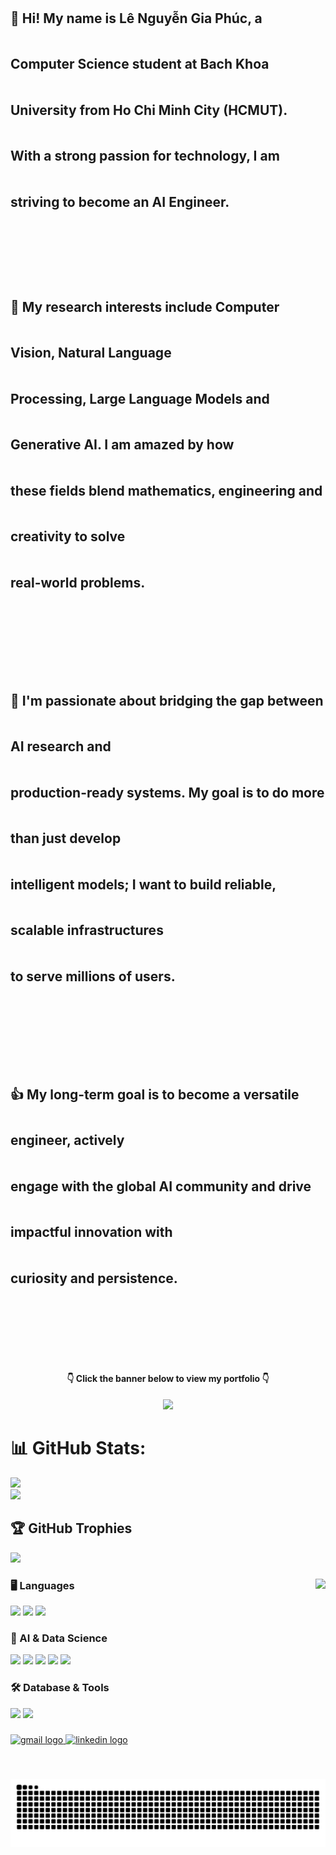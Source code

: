 <h2 align="left" style="white-space: pre-line; line-height: 3.5;">
👋 Hi! My name is Lê Nguyễn Gia Phúc, a Computer Science student at Bach Khoa University from Ho Chi Minh City (HCMUT).
With a strong passion for technology, I am striving to become an AI Engineer.

🔬 My research interests include Computer Vision, Natural Language Processing, Large Language Models and Generative AI. 
I am amazed by how these fields blend mathematics, engineering and creativity to solve real-world problems.

🚀 I'm passionate about bridging the gap between AI research and production-ready systems.
My goal is to do more than just develop intelligent models; I want to build reliable, scalable infrastructures to serve millions of users.

👍 My long-term goal is to become a versatile engineer, actively engage with the global AI community 
and drive impactful innovation with curiosity and persistence.
</h2>
<h4 align="center">👇 Click the banner below to view my portfolio 👇</h4>
<p align="center">
  <a href="https://beautiful-react-tailwind-portfolio-phi.vercel.app/">
    <img src="https://capsule-render.vercel.app/api?type=soft&color=gradient&height=120&text=My%20Portfolio&animation=fadeIn&fontColor=ffffff&fontSize=40" />
  </a>
</p>



###

# 📊 GitHub Stats:
![](https://nirzak-streak-stats.vercel.app/?user=shomin2155vn&theme=tokyonight&hide_border=false)<br/>
![](https://github-readme-stats.vercel.app/api/top-langs/?username=shomin2155vn&theme=tokyonight&layout=compact&langs_count=20)
## 🏆 GitHub Trophies
![](https://github-profile-trophy.vercel.app/?username=shomin2155vn&theme=tokyonight&no-frame=false&no-bg=true&margin-w=4)

###

<img align="right" height="150" src="https://media3.giphy.com/media/v1.Y2lkPTc5MGI3NjExZ3MwcDlzNDhlemoxYnZsYzYxZmU0OGs4eGY4cmZkaDg5czA2NjAzOSZlcD12MV9pbnRlcm5hbF9naWZfYnlfaWQmY3Q9Zw/BSx6mzbW1ew7K/giphy.gif"  />

### 🖥️ Languages
<div align="left">
  <img src="https://cdn.jsdelivr.net/gh/devicons/devicon/icons/python/python-original.svg" height="30" />
  <img src="https://cdn.jsdelivr.net/gh/devicons/devicon/icons/cplusplus/cplusplus-original.svg" height="30" />
  <img src="https://cdn.jsdelivr.net/gh/devicons/devicon/icons/java/java-original.svg" height="30" />
</div>

### 🔬 AI & Data Science
<div align="left">
  <img src="https://cdn.jsdelivr.net/gh/devicons/devicon/icons/numpy/numpy-original.svg" height="30" />
  <img src="https://cdn.jsdelivr.net/gh/devicons/devicon/icons/pandas/pandas-original.svg" height="30" />
  <img src="https://cdn.jsdelivr.net/gh/devicons/devicon/icons/pytorch/pytorch-original.svg" height="30" />
  <img src="https://cdn.jsdelivr.net/gh/devicons/devicon/icons/tensorflow/tensorflow-original.svg" height="30" />
  <img src="https://img.shields.io/badge/Jupyter-F37626?logo=jupyter&logoColor=black&style=for-the-badge" height="30" />
</div>

### 🛠️ Database & Tools
<div align="left">
  <img src="https://cdn.jsdelivr.net/gh/devicons/devicon/icons/postgresql/postgresql-original.svg" height="30" />
  <img src="https://cdn.simpleicons.org/docker/2496ED" height="30" />
</div>

###

<div align="left">
  <a href="shomin2155@gmail.com" target="_blank">
    <img src="https://img.shields.io/static/v1?message=Gmail&logo=gmail&label=&color=D14836&logoColor=white&labelColor=&style=for-the-badge" height="35" alt="gmail logo"  />
  </a>
  <a href="https://www.linkedin.com/in/phuc-le-408040336/" target="_blank">
    <img src="https://img.shields.io/static/v1?message=LinkedIn&logo=linkedin&label=&color=0077B5&logoColor=white&labelColor=&style=for-the-badge" height="35" alt="linkedin logo"  />
  </a>
</div>

###

<br clear="both">

![github contribution grid snake animation](https://raw.githubusercontent.com/shomin2155vn/shomin2155vn/output/github-contribution-grid-snake.svg)

###
